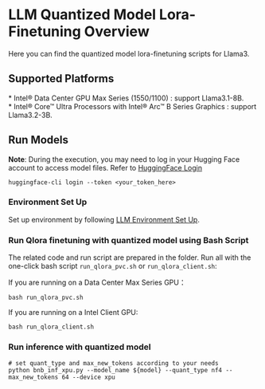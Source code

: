 # LLM Quantized Model Lora-Finetuning Overview

Here you can find the quantized model lora-finetuning scripts for Llama3.



## Supported Platforms

\* Intel® Data Center GPU Max Series (1550/1100) : support Llama3.1-8B.<br />
\* Intel® Core™ Ultra Processors with Intel® Arc™ B Series Graphics : support Llama3.2-3B.<br />

## Run Models

**Note**: During the execution, you may need to log in your Hugging Face account to access model files. Refer to [HuggingFace Login](https://huggingface.co/docs/huggingface_hub/quick-start#login)

```
huggingface-cli login --token <your_token_here>
```

### Environment Set Up
Set up environment by following [LLM Environment Set Up](../README.md).


### Run Qlora finetuning with quantized model using Bash Script

The related code and run script are prepared in the folder. Run all with the one-click bash script `run_qlora_pvc.sh` or `run_qlora_client.sh`:


If you are running on a Data Center Max Series GPU：

```
bash run_qlora_pvc.sh
```

If you are running on a Intel Client GPU:

```
bash run_qlora_client.sh
```


### Run inference with quantized model

```
# set quant_type and max_new_tokens according to your needs
python bnb_inf_xpu.py --model_name ${model} --quant_type nf4 --max_new_tokens 64 --device xpu 
```
